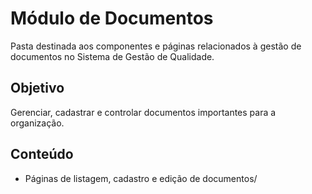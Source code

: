 # Módulo de Documentos

Pasta destinada aos componentes e páginas relacionados à gestão de documentos no Sistema de Gestão de Qualidade.

## Objetivo
Gerenciar, cadastrar e controlar documentos importantes para a organização.

## Conteúdo
- Páginas de listagem, cadastro e edição de documentos/
